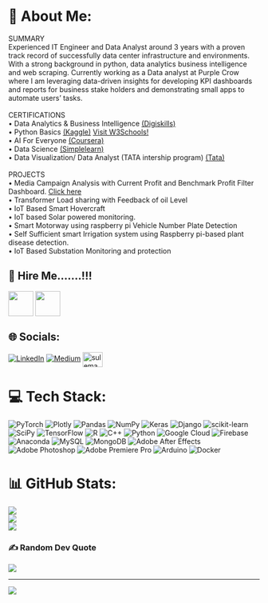 # 💫 About Me:
SUMMARY<br>Experienced IT Engineer and Data Analyst around 3 years with a proven track record of successfully data center infrastructure and environments. With a strong background in python, data analytics business intelligence and web scraping. Currently working as a Data analyst at Purple Crow where I am leveraging data-driven insights for developing KPI dashboards and reports for business stake holders and demonstrating small apps to automate users’ tasks.<br><br>CERTIFICATIONS<br>•	Data Analytics & Business Intelligence <a href="https://drive.google.com/file/d/1-CFglz6tER1mQyKeZgVuMHREuyaYJO1d/view" target="_blank">(Digiskills)</a><br>• Python Basics <a href="https://drive.google.com/file/d/1_Sr7rlrUxEzjwv9OladmLReULTqrPW3_/view" target="_blank">(Kaggle)</a> <a href="https://www.w3schools.com/" target="_blank">Visit W3Schools!</a><br>•	AI For Everyone <a href="https://drive.google.com/file/d/1-R9hsJ7-H-rYDfEdOhMyeP6nLm_NYz5U/view" target="_blank">(Coursera)</a>	<br>•	Data Science <a href="https://drive.google.com/file/d/1-6-2VuS9RgJS651lryOLo6EakmHPXYym/view" target="_blank">(Simplelearn)</a><br>•	Data Visualization/ Data Analyst (TATA intership program) <a href="https://drive.google.com/file/d/13w7KehucEmp8HVBWBqu_bdC_5op3r_V6/view?usp=sharing" target="_blank">(Tata)</a> <br><br>PROJECTS<br>•  Media Campaign Analysis with Current Profit and Benchmark Profit Filter Dashboard. <a href="https://drive.google.com/file/d/13w7KehucEmp8HVBWBqu_bdC_5op3r_V6/view?usp=sharing" target="_blank">Click here</a> <br>•	Transformer Load sharing with Feedback of oil Level<br>•	IoT Based Smart Hovercraft<br>•	IoT based Solar powered monitoring.<br>•	Smart Motorway using raspberry pi Vehicle Number Plate Detection<br>•	Self Sufficient smart Irrigation system using Raspberry pi-based plant disease detection.<br>•	IoT Based Substation Monitoring and protection<br>
## 💫 Hire Me.......!!!

<a href="https://www.fiverr.com/sulemanzain?up_rollout=true" target="blank"><img align="center" src="https://img.icons8.com/color/256/fiverr.png" height="50" width="50" /></a> 
<a href="https://www.upwork.com/freelancers/~01859d85a567f48833?viewMode=1" target="blank"><img align="center" src="https://img.icons8.com/external-tal-revivo-shadow-tal-revivo/256/external-upwork-a-global-freelancing-platform-where-professionals-connect-and-collaborate-remotely-logo-shadow-tal-revivo.png" height="50" width="50" /></a>

## 🌐 Socials:
[![LinkedIn](https://img.shields.io/badge/LinkedIn-%230077B5.svg?logo=linkedin&logoColor=white)](https://linkedin.com/in/sulemanzain) [![Medium](https://img.shields.io/badge/Medium-12100E?logo=medium&logoColor=white)](https://medium.com/@@suleman.zain) 
<a href="https://kaggle.com/sulemanzain" target="blank"><img align="center" src="https://raw.githubusercontent.com/rahuldkjain/github-profile-readme-generator/master/src/images/icons/Social/kaggle.svg" alt="sulemanzain" height="30" width="40" /></a>





# 💻 Tech Stack:
![PyTorch](https://img.shields.io/badge/PyTorch-%23EE4C2C.svg?style=for-the-badge&logo=PyTorch&logoColor=white) ![Plotly](https://img.shields.io/badge/Plotly-%233F4F75.svg?style=for-the-badge&logo=plotly&logoColor=white) ![Pandas](https://img.shields.io/badge/pandas-%23150458.svg?style=for-the-badge&logo=pandas&logoColor=white) ![NumPy](https://img.shields.io/badge/numpy-%23013243.svg?style=for-the-badge&logo=numpy&logoColor=white) ![Keras](https://img.shields.io/badge/Keras-%23D00000.svg?style=for-the-badge&logo=Keras&logoColor=white) ![Django](https://img.shields.io/badge/django-%23092E20.svg?style=for-the-badge&logo=django&logoColor=white) ![scikit-learn](https://img.shields.io/badge/scikit--learn-%23F7931E.svg?style=for-the-badge&logo=scikit-learn&logoColor=white) ![SciPy](https://img.shields.io/badge/SciPy-%230C55A5.svg?style=for-the-badge&logo=scipy&logoColor=%white) ![TensorFlow](https://img.shields.io/badge/TensorFlow-%23FF6F00.svg?style=for-the-badge&logo=TensorFlow&logoColor=white) ![R](https://img.shields.io/badge/r-%23276DC3.svg?style=for-the-badge&logo=r&logoColor=white) ![C++](https://img.shields.io/badge/c++-%2300599C.svg?style=for-the-badge&logo=c%2B%2B&logoColor=white) ![Python](https://img.shields.io/badge/python-3670A0?style=for-the-badge&logo=python&logoColor=ffdd54) ![Google Cloud](https://img.shields.io/badge/Google%20Cloud-%234285F4.svg?style=for-the-badge&logo=google-cloud&logoColor=white) ![Firebase](https://img.shields.io/badge/firebase-%23039BE5.svg?style=for-the-badge&logo=firebase) ![Anaconda](https://img.shields.io/badge/Anaconda-%2344A833.svg?style=for-the-badge&logo=anaconda&logoColor=white) ![MySQL](https://img.shields.io/badge/mysql-%2300f.svg?style=for-the-badge&logo=mysql&logoColor=white) ![MongoDB](https://img.shields.io/badge/MongoDB-%234ea94b.svg?style=for-the-badge&logo=mongodb&logoColor=white) ![Adobe After Effects](https://img.shields.io/badge/Adobe%20After%20Effects-9999FF.svg?style=for-the-badge&logo=Adobe%20After%20Effects&logoColor=white) ![Adobe Photoshop](https://img.shields.io/badge/adobephotoshop-%2331A8FF.svg?style=for-the-badge&logo=adobephotoshop&logoColor=white) ![Adobe Premiere Pro](https://img.shields.io/badge/Adobe%20Premiere%20Pro-9999FF.svg?style=for-the-badge&logo=Adobe%20Premiere%20Pro&logoColor=white) ![Arduino](https://img.shields.io/badge/-Arduino-00979D?style=for-the-badge&logo=Arduino&logoColor=white) ![Docker](https://img.shields.io/badge/docker-%230db7ed.svg?style=for-the-badge&logo=docker&logoColor=white)
# 📊 GitHub Stats:
![](https://github-readme-stats.vercel.app/api?username=sulemanzain1&theme=dracula&hide_border=true&include_all_commits=true&count_private=false)<br/>
![](https://github-readme-streak-stats.herokuapp.com/?user=sulemanzain1&theme=dracula&hide_border=true)<br/>
![](https://github-readme-stats.vercel.app/api/top-langs/?username=sulemanzain1&theme=dracula&hide_border=true&include_all_commits=true&count_private=false&layout=compact)

### ✍️ Random Dev Quote
![](https://quotes-github-readme.vercel.app/api?type=horizontal&theme=radical)

---
[![](https://visitcount.itsvg.in/api?id=sulemanzain1&label=Profile%20Views&pretty=false)](https://visitcount.itsvg.in)

<!-- Proudly created with GPRM ( https://gprm.itsvg.in ) -->
